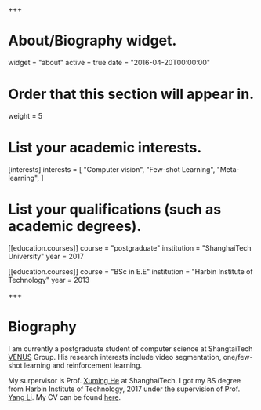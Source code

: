 +++
# About/Biography widget.
widget = "about"
active = true
date = "2016-04-20T00:00:00"

# Order that this section will appear in.
weight = 5

# List your academic interests.
[interests]
  interests = [
    "Computer vision",
    "Few-shot Learning",
    "Meta-learning",
  ]

# List your qualifications (such as academic degrees).
[[education.courses]]
  course = "postgraduate"
  institution = "ShanghaiTech University"
  year = 2017

[[education.courses]]
  course = "BSc in E.E"
  institution = "Harbin Institute of Technology"
  year = 2013
 
+++

# Biography


I am currently a postgraduate student of computer science at ShangtaiTech [VENUS](http://sist.shanghaitech.edu.cn/faculty/hexm/) Group. His research interests include video segmentation, one/few-shot learning and reinforcement learning. 

My surpervisor is Prof. [Xuming He](https://xmhe.bitbucket.io/) at ShanghaiTech. I got my BS degree from Harbin Institute of Technology, 2017 under the supervision of Prof. [Yang Li](http://homepage.hit.edu.cn/pages/liyang). My CV can be found [here](https://www.rhyssiyan.com/cv_yan.pdf).
